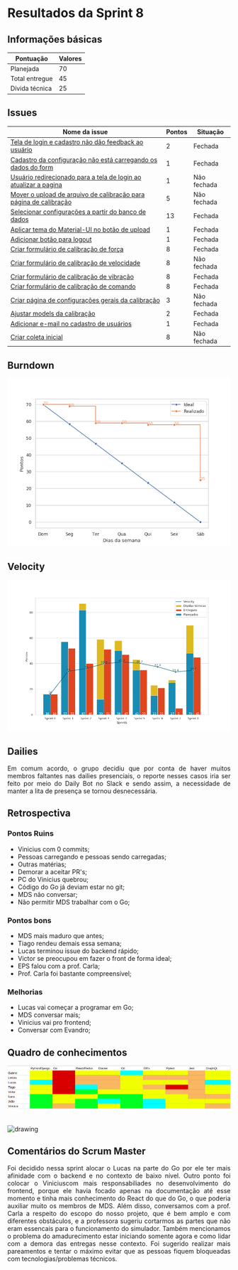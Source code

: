 # Resultados da Sprint 8

## Informações básicas

|Pontuação|Valores|
|-----|-----|
|Planejada|70|
|Total entregue|45|
|Dívida técnica|25|

## Issues

|Nome da issue|Pontos|Situação|
|-----|-----|------|
|[Tela de login e cadastro não dão feedback ao usuário](https://github.com/fga-eps-mds/2019.1-unbrake/issues/146)|2|Fechada|
|[Cadastro da configuração não está carregando os dados do form](https://github.com/fga-eps-mds/2019.1-unbrake/issues/161)|1|Fechada
|[Usuário redirecionado para a tela de login ao atualizar a pagina](https://github.com/fga-eps-mds/2019.1-unbrake/issues/162)|1|Não fechada|
|[Mover o upload de arquivo de calibração para página de calibração](https://github.com/fga-eps-mds/2019.1-unbrake/issues/164)|5|Não fechada|
|[Selecionar configurações a partir do banco de dados](https://github.com/fga-eps-mds/2019.1-unbrake/issues/165)|13|Fechada|
|[Aplicar tema do Material-UI no botão de upload](https://github.com/fga-eps-mds/2019.1-unbrake/issues/166)|1|Fechada|
|[Adicionar botão para logout](https://github.com/fga-eps-mds/2019.1-unbrake/issues/175)|1|Fechada|
|[Criar formulário de calibração de força](https://github.com/fga-eps-mds/2019.1-unbrake/issues/176)|8|Fechada|
|[Criar formulário de calibração de velocidade](https://github.com/fga-eps-mds/2019.1-unbrake/issues/177)|8|Não fechada|
|[Criar formulário de calibração de vibração](https://github.com/fga-eps-mds/2019.1-unbrake/issues/178)|8|Fechada|
|[Criar formulário de calibração de comando](https://github.com/fga-eps-mds/2019.1-unbrake/issues/179)|8|Fechada|
|[Criar página de configurações gerais da calibração](https://github.com/fga-eps-mds/2019.1-unbrake/issues/180)|3|Não fechada|
|[Ajustar models da calibração](https://github.com/fga-eps-mds/2019.1-unbrake/issues/182)|2|Fechada|
|[Adicionar e-mail no cadastro de usuários](https://github.com/fga-eps-mds/2019.1-unbrake/issues/188)|1|Fechada|
|[Criar coleta inicial](https://github.com/fga-eps-mds/2019.1-unbrake/issues/192)|8|Não fechada|

## Burndown
![sprint_8](images/sprint8.png)

## Velocity
![velocity_8](images/velocity8.png)

## Dailies

<p align="justify">
Em comum acordo, o grupo decidiu que por conta de haver muitos membros faltantes 
nas dailies presenciais, o reporte nesses casos iria ser feito por meio do Daily Bot 
no Slack e sendo assim, a necessidade de manter a lita de presença se tornou
desnecessária.
</p>


## Retrospectiva








### Pontos Ruins

* Vinicius com 0 commits;
* Pessoas carregando e pessoas sendo carregadas;
* Outras matérias;
* Demorar a aceitar PR's;
* PC do Vinicius quebrou;
* Código do Go já deviam estar no git;
* MDS não conversar;
* Não permitir MDS trabalhar com o Go;

### Pontos bons

* MDS mais maduro que antes;
* Tiago rendeu demais essa semana;
* Lucas terminou issue do backend rápido;
* Victor se preocupou em fazer o front de forma ideal;
* EPS falou com a prof. Carla;
* Prof. Carla foi bastante compreensível;


### Melhorias

* Lucas vai começar a programar em Go;
* MDS conversar mais;
* Vinicius vai pro frontend;
* Conversar com Evandro;

## Quadro de conhecimentos

![conhecimento8](images/conhecimento8.png)
</br>
</br>
</br>
<img src="../images/legenda.png" alt="drawing" style="width:400px;"/>

## Comentários do Scrum Master

<p align="justify">
Foi decidido nessa sprint alocar o Lucas na parte do Go por ele ter mais afinidade
com o backend e no contexto de baixo nível. Outro ponto foi colocar o Viniciuscom mais responsabiliades 
no desenvolvimento do frontend, porque ele havia focado apenas na documentação
até esse momento e tinha mais conhecimento do React do que do Go, o que poderia auxiliar
muito os membros de MDS. Além disso, conversamos com a prof. Carla a respeito do escopo
do nosso projeto, que é bem amplo e com diferentes obstáculos, e a professora sugeriu
cortarmos as partes que não eram essencais para o funcionamento do simulador. Também
mencionamos o problema do amadurecimento estar iniciando somente agora e como lidar com
a demora das entregas nesse contexto. Foi sugerido realizar mais pareamentos e tentar o
máximo evitar que as pessoas fiquem bloqueadas com tecnologias/problemas técnicos.
</p>

